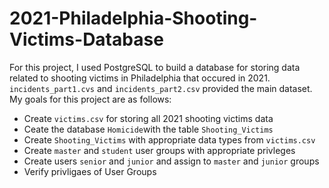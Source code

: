 # 2021-Philadelphia-Shooting-Victims-Database
For this project, I used PostgreSQL to build a database for storing data related to shooting victims in Philadelphia that occured in 2021. `incidents_part1.cvs` and `incidents_part2.csv` provided the main dataset. My goals for this project are as follows:
  - Create `victims.csv` for storing all 2021 shooting victims data
  - Ceate the database `Homicide`with the table `Shooting_Victims`
  - Create `Shooting_Victims` with appropriate data types from `victims.csv`
  - Create `master` and `student` user groups with appropriate privleges
  - Create users `senior` and `junior` and assign to `master` and `junior` groups
  - Verify privligaes of User Groups
